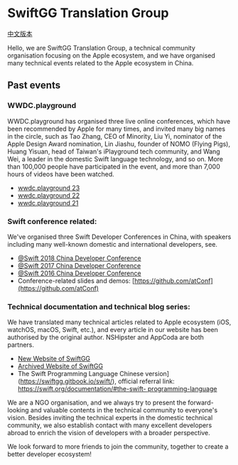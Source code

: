 # SwiftGG Translation Group

[中文版本](https://github.com/SwiftGGTeam/.github/blob/main/profile/README_CN)

Hello, we are SwiftGG Translation Group, a technical community organisation focusing on the Apple ecosystem, and we have organised many technical events related to the Apple ecosystem in China.

## Past events

### WWDC.playground
WWDC.playground has organised three live online conferences, which have been recommended by Apple for many times, and invited many big names in the circle, such as Tao Zhang, CEO of Minority, Liu Yi, nominator of the Apple Design Award nomination, Lin Jiashu, founder of NOMO (Flying Pigs), Huang Yisuan, head of Taiwan's iPlayground tech community, and Wang Wei, a leader in the domestic Swift language technology, and so on. More than 100,000 people have participated in the event, and more than 7,000 hours of videos have been watched.

- [wwdc.playground 23](https://wwdc23.swiftgg.team/)
- [wwdc.playground 22](https://wwdc22.swiftgg.team/)
- [wwdc.playground 21](https://wwdc21.swiftgg.team/)

### Swift conference related:
We've organised three Swift Developer Conferences in China, with speakers including many well-known domestic and international developers, see.

- [@Swift 2018 China Developer Conference](https://atswift2018.swiftgg.team/)
- [@Swift 2017 China Developer Conference](https://atswift2017.swiftgg.team/)
- [@Swift 2016 China Developer Conference](https://atswift2016.swiftgg.team/)
- Conference-related slides and demos: [https://github.com/atConf](https://github.com/atConf)

### Technical documentation and technical blog series:

We have translated many technical articles related to Apple ecosystem (iOS, watchOS, macOS, Swift, etc.), and every article in our website has been authorised by the original author. NSHipster and AppCoda are both partners.

- [New Website of SwiftGG ](https://swiftgg.team/)
- [Archived Website of SwiftGG](https://swift.gg/)
- The Swift Programming Language Chinese version](https://swiftgg.gitbook.io/swift/), official referral link: [https://swift.org/documentation/#the-swift- programming-language](https://swift.org/documentation/#the-swift-programming-language)

We are a NGO organisation, and we always try to present the forward-looking and valuable contents in the technical community to everyone's vision. Besides inviting the technical experts in the domestic technical community, we also establish contact with many excellent developers abroad to enrich the vision of developers with a broader perspective.

We look forward to more friends to join the community, together to create a better developer ecosystem!
